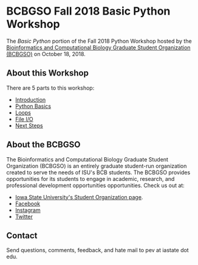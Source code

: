 # BCBGSO Fall 2018 Basic Python Workshop

The *Basic Python* portion of the Fall 2018 Python Workshop hosted by the [Bioinformatics and Computational Biology Graduate Student Organization (BCBGSO)][bcbgso-stuorg] on October 18, 2018.  

## About this Workshop

There are 5 parts to this workshop:

* [Introduction](lessons/basic.python.1.ipynb) 
* [Python Basics](lessons/basic.python.2.ipynb)
* [Loops](lessons/basic.python.3.ipynb)
* [File I/O](lessons/basic.python.4.ipynb)
* [Next Steps](lessons/basic.python.5.ipynb)

## About the BCBGSO

The Bioinformatics and Computational Biology Graduate Student Organization (BCBGSO) is an entirely graduate student-run organization created to serve the needs of ISU's BCB students.  The BCBGSO provides opportunities for its students to engage in academic, research, and professional development opportunities opportunities.  Check us out at:

* [Iowa State University's Student Organization page][bcbgso-stuorg].
* [Facebook](https://www.facebook.com/ISUBCBGSO/)
* [Instagram](https://www.instagram.com/official_bcb_gso/)
* [Twitter](https://twitter.com/bcbiastate)


## Contact

Send questions, comments, feedback, and hate mail to pev at iastate dot edu.

[bcbgso-stuorg]: https://www.stuorg.iastate.edu/site/bcbgso
[bcbgso-facebook]: https://www.facebook.com/ISUBCBGSO/
[bcbgso-instagram]: https://www.instagram.com/official_bcb_gso/
[bcbgso-twitter]: https://twitter.com/bcbiastate
